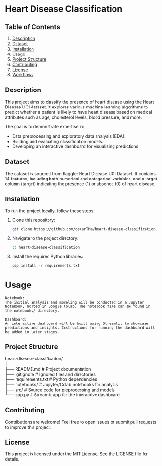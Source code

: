 # Heart Disease Classification
## Table of Contents
1. [Description](#description)
2. [Dataset](#dataset)
3. [Installation](#installation)
4. [Usage](#usage)
5. [Project Structure](#project-structure)
6. [Contributing](#contributing)
7. [License](#license)
8. [Workflows](#workflows)
   
## Description                                                      
This project aims to classify the presence of heart disease using the Heart Disease UCI dataset. It explores various machine learning algorithms to predict whether a patient is likely to have heart disease based on medical attributes such as age, cholesterol levels, blood pressure, and more.

The goal is to demonstrate expertise in:

- Data preprocessing and exploratory data analysis (EDA).
- Building and evaluating classification models.
- Developing an interactive dashboard for visualizing predictions.

## Dataset

The dataset is sourced from Kaggle: Heart Disease UCI Dataset.
It contains 14 features, including both numerical and categorical variables, and a target column (target) indicating the presence (1) or absence (0) of heart disease.

## Installation
To run the project locally, follow these steps:

1. Clone this repository:                               
   ```bash
   git clone https://github.com/oscarTMa/heart-disease-classification.git

2. Navigate to the project directory:                                    
   ```bash
   cd heart-disease-classification

3. Install the required Python libraries:                          
   ```bash
   pip install -r requirements.txt

# Usage
    Notebook:                                    
    The initial analysis and modeling will be conducted in a Jupyter Notebook, hosted in Google Colab. The notebook file can be found in the notebooks/ directory.

    Dashboard:
    An interactive dashboard will be built using Streamlit to showcase predictions and insights. Instructions for running the dashboard will be added in later stages.

## Project Structure

heart-disease-classification/                                         
│                                      
├── README.md               # Project documentation                                            
├── .gitignore              # Ignored files and directories                                           
├── requirements.txt        # Python dependencies                                                
├── notebooks/              # Jupyter/Colab notebooks for analysis                               
├── src/                    # Source code for preprocessing and models                            
└── app.py                  # Streamlit app for the interactive dashboard                       

## Contributing                   

Contributions are welcome! Feel free to open issues or submit pull requests to improve this project.

## License                                                           

This project is licensed under the MIT License. See the LICENSE file for details.


